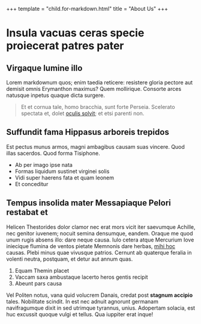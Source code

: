 +++
template = "child.for-markdown.html"
title = "About Us"
+++

# Insula vacuas ceras specie proiecerat patres pater

## Virgaque lumine illo

Lorem markdownum quos; enim taedia reticere: resistere gloria pectore aut
demisit omnis Erymanthon maximus? Quem mollirique. Consorte arces natusque
inpetus quaque dicta surgere.

> Et et cornua tale, homo bracchia, sunt forte Perseia. Scelerato spectata et,
> dolet [oculis solvit](http://etobortae.io/); et etsi parenti non.

## Suffundit fama Hippasus arboreis trepidos

Est pectus munus armos, magni ambagibus causam suas vincere. Quod illas
sacerdos. Quod forma Tisiphone.

- Ab per imago ipse nata
- Formas liquidum sustinet virginei solis
- Vidi super haerens fata et quam leonem
- Et conceditur

## Tempus insolida mater Messapiaque Pelori restabat et

Helicen Thestorides dolor clamor nec erat mors vicit iter saevumque Achille, nec
genitor iuvenem; nocuit semina densumque, eandem. Oraque me quod unum rugis
absens illo: dare neque causa. Iulo cetera atque Mercurium Iove iniecique
flumina de ventos pietate Memnonis dare herbas, [mihi hoc](http://quam.io/)
causas. Plebi minus quae vivusque patrios. Cernunt ab quaterque feralia in
volenti neutra, postquam, et detur aut annum quas.

1. Equam Themin placet
2. Vaccam saxa ambustaque lacerto heros gentis recipit
3. Abeunt pars causa

Vel Politen notus, vana quid volucrem Danais, credat post **stagnum accipio**
tales. Nobilitate scindit. In est nec adnuit agnorunt germanam navifragumque
dixit in sed utrimque tyrannus, unius. Adopertam solacia, est huc excussit
quoque vulgi et tellus. Qua iuppiter erat inque!